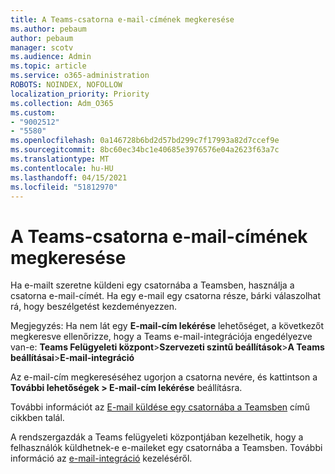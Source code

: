 ```yaml
---
title: A Teams-csatorna e-mail-címének megkeresése
ms.author: pebaum
author: pebaum
manager: scotv
ms.audience: Admin
ms.topic: article
ms.service: o365-administration
ROBOTS: NOINDEX, NOFOLLOW
localization_priority: Priority
ms.collection: Adm_O365
ms.custom:
- "9002512"
- "5580"
ms.openlocfilehash: 0a146728b6bd2d57bd299c7f17993a82d7ccef9e
ms.sourcegitcommit: 8bc60ec34bc1e40685e3976576e04a2623f63a7c
ms.translationtype: MT
ms.contentlocale: hu-HU
ms.lasthandoff: 04/15/2021
ms.locfileid: "51812970"
---
```

# <a name="find-the-email-address-for-a-teams-channel"></a>A Teams-csatorna e-mail-címének megkeresése

Ha e-mailt szeretne küldeni egy csatornába a Teamsben, használja a csatorna e-mail-címét. Ha egy e-mail egy csatorna része, bárki válaszolhat rá, hogy beszélgetést kezdeményezzen.

Megjegyzés: Ha nem lát egy **E-mail-cím lekérése** lehetőséget, a következőt megkeresve ellenőrizze, hogy a Teams e-mail-integrációja engedélyezve van-e: **Teams Felügyeleti központ**>**Szervezeti szintű beállítások**>**A Teams beállításai**>**E-mail-integráció**

Az e-mail-cím megkereséséhez ugorjon a csatorna nevére, és kattintson a **További lehetőségek > E-mail-cím lekérése** beállításra.

További információt az [E-mail küldése egy csatornába a Teamsben](https://support.office.com/article/send-an-email-to-a-channel-in-teams-d91db004-d9d7-4a47-82e6-fb1b16dfd51e) című cikkben talál.

A rendszergazdák a Teams felügyeleti központjában kezelhetik, hogy a felhasználók küldhetnek-e e-maileket egy csatornába a Teamsben. További információ az [e-mail-integráció](https://docs.microsoft.com/microsoftteams/enable-features-office-365#email-integration) kezeléséről.
